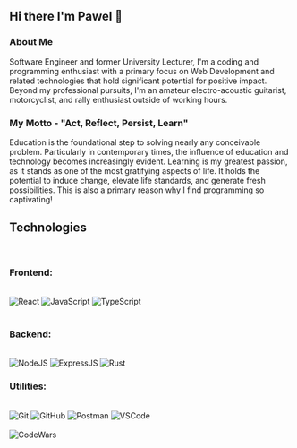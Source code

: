 ## Hi there I'm Pawel 👋

### About Me

Software Engineer and former University Lecturer, I'm a coding and programming enthusiast with a primary focus on Web Development and related technologies that hold significant potential for positive impact. Beyond my professional pursuits, I'm an amateur electro-acoustic guitarist, motorcyclist, and rally enthusiast outside of working hours.

### My Motto - "Act, Reflect, Persist, Learn"

Education is the foundational step to solving nearly any conceivable problem. Particularly in contemporary times, the influence of education and technology becomes increasingly evident. Learning is my greatest passion, as it stands as one of the most gratifying aspects of life. It holds the potential to induce change, elevate life standards, and generate fresh possibilities. This is also a primary reason why I find programming so captivating!

## Technologies
<br/>

### Frontend:

<br/>
<div>
<img alt='React' src='https://img.shields.io/badge/-ReactJS-51CBF2?style=flat&logo=react&logoColor=white' />
<img alt='JavaScript' src='https://img.shields.io/badge/-Javascript-F7DF1E?logo=javascript&logoColor=white&style=plastic' />
<img alt='TypeScript' src='https://shields.io/badge/TypeScript-3178C6?logo=TypeScript&logoColor=FFF&style=flat-square' />
</div>
<br/>

### Backend:

<br/>
<div>
<img alt='NodeJS' src='https://img.shields.io/badge/-NodeJs-339933?logo=Nodejs&logoColor=white&style=plastic' />
<img alt='ExpressJS' src='http://img.shields.io/badge/-Express-black?style=flat&logo=express&logoColor=white&style=plastic' />
<img alt='Rust' src='https://img.shields.io/badge/Rust-Rust-orange' />
</div>

### Utilities:
<br/>
<div>
<img alt='Git' src='https://img.shields.io/badge/-Git-F05032?logo=git&logoColor=white&style=plastic' />
<img alt='GitHub' src='https://img.shields.io/badge/-Github-181717?style=flat&logo=github&logoColor=white&style=plastic' />
<img alt='Postman' src='https://img.shields.io/badge/-Postman-FF6C37?style=flat&logo=postman&logoColor=white&style=plastic' />
<img alt='VSCode' src='https://img.shields.io/badge/-VSCode-007ACC?style=flat&logo=visual-studio-code&logoColor=white&style=plastic' />
</div>
<br/>

<img alt='CodeWars' href='https://www.codewars.com/users/KowalewskiPawel' src='https://www.codewars.com/users/KowalewskiPawel/badges/large' />
